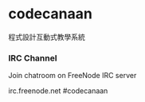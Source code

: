 codecanaan
==========

程式設計互動式教學系統

### IRC Channel ###

Join chatroom on FreeNode IRC server

  irc.freenode.net
  #codecanaan

